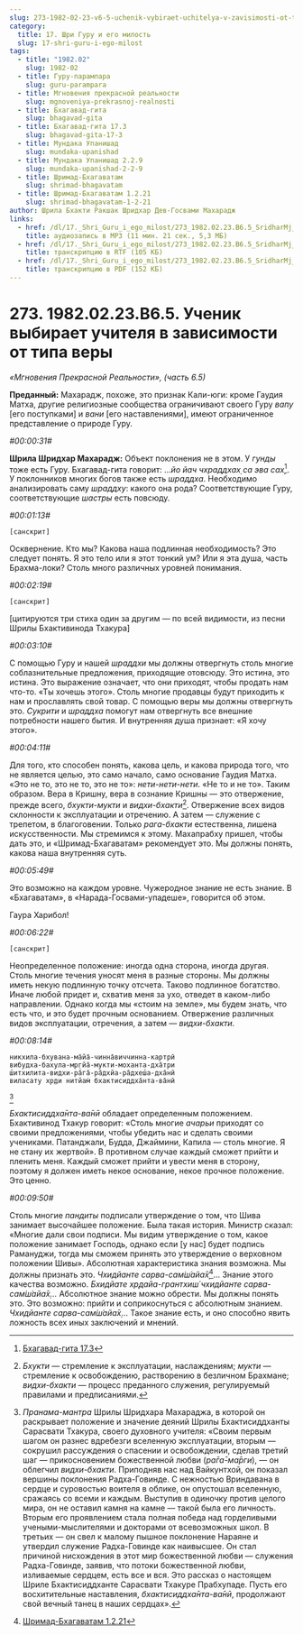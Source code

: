 ```yaml
---
slug: 273-1982-02-23-v6-5-uchenik-vybiraet-uchitelya-v-zavisimosti-ot-tipa-very
category:
  title: 17. Шри Гуру и его милость
  slug: 17-shri-guru-i-ego-milost
tags:
  - title: "1982.02"
    slug: 1982-02
  - title: Гуру-парампара
    slug: guru-parampara
  - title: Мгновения прекрасной реальности
    slug: mgnoveniya-prekrasnoj-realnosti
  - title: Бхагавад-гита
    slug: bhagavad-gita
  - title: Бхагавад-гита 17.3
    slug: bhagavad-gita-17-3
  - title: Мундака Упанишад
    slug: mundaka-upanishad
  - title: Мундака Упанишад 2.2.9
    slug: mundaka-upanishad-2-2-9
  - title: Шримад-Бхагаватам
    slug: shrimad-bhagavatam
  - title: Шримад-Бхагаватам 1.2.21
    slug: shrimad-bhagavatam-1-2-21
author: Шрила Бхакти Ракшак Шридхар Дев-Госвами Махарадж
links:
  - href: /dl/17._Shri_Guru_i_ego_milost/273_1982.02.23.B6.5_SridharMj_Uchenik_vybirayet_uchitelya_v_zavisimosti_ot_tipa_very.mp3
    title: аудиозапись в MP3 (11 мин. 21 сек., 5,3 МБ)
  - href: /dl/17._Shri_Guru_i_ego_milost/273_1982.02.23.B6.5_SridharMj_Uchenik_vybirayet_uchitelya_v_zavisimosti_ot_tipa_very.rtf
    title: транскрипцию в RTF (105 КБ)
  - href: /dl/17._Shri_Guru_i_ego_milost/273_1982.02.23.B6.5_SridharMj_Uchenik_vybirayet_uchitelya_v_zavisimosti_ot_tipa_very.pdf
    title: транскрипцию в PDF (152 КБ)
---
```


# 273. 1982.02.23.В6.5. Ученик выбирает учителя в зависимости от типа веры

*«Мгновения Прекрасной Реальности», (часть 6.5)*

**Преданный:** Махарадж, похоже, это признак Кали-юги: кроме Гаудия Матха, другие религиозные сообщества ограничивают своего Гуру *вапу* [его поступками] и *вани* [его наставлениями], имеют ограниченное представление о природе Гуру.

*#00:00:31#*

**Шрила Шридхар Махарадж:** Объект поклонения не в этом. У *гунды* тоже есть Гуру. Бхагавад-гита говорит: …*йо йач чхраддхах̣ са эва сах̣*[^_ftn1]. У поклонников многих богов также есть *шраддха*. Необходимо анализировать саму *шраддху*: какого она рода? Соответствующие Гуру, соответствующие *шастры* есть повсюду.

*#00:01:13#*

    [санскрит]

Осквернение. Кто мы? Какова наша подлинная необходимость? Это следует понять. Я это тело или я этот тонкий ум? Или я эта душа, часть Брахма-локи? Столь много различных уровней понимания.

*#00:02:19#*

    [санскрит]

[цитируются три стиха один за другим — по всей видимости, из песни Шрилы Бхактивинода Тхакура]

*#00:03:10#*

С помощью Гуру и нашей *шраддхи* мы должны отвергнуть столь многие соблазнительные предложения, приходящие отовсюду. Это истина, это истина. Это выражение означает, что они приходят, чтобы продать нам что-то. «Ты хочешь этого». Столь многие продавцы будут приходить к нам и прославлять свой товар. С помощью веры мы должны отвергнуть это. *Сукрити* и *шраддха* помогут нам отвергнуть все внешние потребности нашего бытия. И внутренняя душа признает: «Я хочу этого».

*#00:04:11#*

Для того, кто способен понять, какова цель, и какова природа того, что не является целью, это само начало, само основание Гаудия Матха. «Это не то, это не то, это не то»: *нети-нети-нети*. «Не то и не то». Таким образом. Вера в Кришну, вера в сознание Кришны — это отвержение, прежде всего, *бхукти-мукти* и *видхи-бхакти*[^_ftn2]. Отвержение всех видов склонности к эксплуатации и отречению. А затем — служение с трепетом, в благоговении. Только *рага-бхакти* естественна, лишена искусственности. Мы стремимся к этому. Махапрабху пришел, чтобы дать это, и «Шримад-Бхагаватам» рекомендует это. Мы должны понять, какова наша внутренняя суть.

*#00:05:49#*

Это возможно на каждом уровне. Чужеродное знание не есть знание. В «Бхагаватам», в «Нарада-Госвами-упадеше», говорится об этом.

Гаура Харибол!

*#00:06:22#*

    [санскрит]

Неопределенное положение: иногда одна сторона, иногда другая. Столь многие течения уносят меня в разные стороны. Мы должны иметь некую подлинную точку отсчета. Таково подлинное богатство. Иначе любой придет и, схватив меня за ухо, отведет в каком-либо направлении. Однако когда мы «стоим на земле», мы будем знать, что есть что, и это будет прочным основанием. Отвержение различных видов эксплуатации, отречения, а затем — *видхи-бхакти*.

*#00:08:14#*

    никхила-бхувана-ма̄йа̄-чинна̄виччинна-картрӣ
    вибудха-бахула-мр̣гйа̄-мукти-моханта-дха̄три
    ш́итхилита-видхи-ра̄га̄-ра̄дхйа-ра̄дхеш́а-дха̄нӣ
    виласату хр̣ди нитйам̇ бхактисиддха̄нта-ва̄нӣ
[^_ftn3]

*Бхактисиддха̄нта-ва̄нӣ* обладает определенным положением. Бхактивинод Тхакур говорит: «Столь многие *ачарьи* приходят со своими предложениями, чтобы убедить нас и сделать своими учениками. Патанджали, Будда, Джаймини, Капила — столь многие. Я не стану их жертвой». В противном случае каждый сможет прийти и пленить меня. Каждый сможет прийти и увести меня в сторону, поэтому я должен иметь некое основание, некое прочное положение. Это ценно.

*#00:09:50#*

Столь многие *пандиты* подписали утверждение о том, что Шива занимает высочайшее положение. Была такая история. Министр сказал: «Многие дали свои подписи. Мы видим утверждение о том, какое положение занимает Господь, однако если [у нас] будет подпись Рамануджи, тогда мы сможем принять это утверждение о верховном положении Шивы». Абсолютная характеристика знания возможна. Мы должны признать это. *Чхидйанте сарва-сам̇ш́айа̄х̣*[^_ftn4]… Знание этого качества возможно. *Бхидйате хр̣дайа-грантхиш́ чхидйанте сарва-сам̇ш́айа̄х̣…* Абсолютное знание можно обрести. Мы должны понять это. Это возможно: прийти и соприкоснуться с абсолютным знанием. *Чхидйанте сарва-сам̇ш́айа̄х̣*… Такое знание есть, и оно способно явить ложность всех иных заключений и мнений.



[^_ftn1]: [Бхагавад-гита 17.3](../notes/bhagavad-gita/bhagavad-gita-17-3.md)

[^_ftn2]: *Бхукти* — стремление к эксплуатации, наслаждениям; *мукти* — стремление к освобождению, растворению в безличном Брахмане; *видхи-бхакти* — процесс преданного служения, регулируемый правилами и предписаниями.

[^_ftn3]: *Пранама-мантра* Шрилы Шридхара Махараджа, в которой он раскрывает положение и значение деяний Шрилы Бхактисиддханты Сарасвати Тхакура, своего духовного учителя: «Своим первым шагом он разнес вдребезги вселенную эксплуатации, вторым — сокрушил рассуждения о спасении и освобождении, сделав третий шаг — прикосновением божественной любви (*ра̄га̄-ма̄рги*), — он облегчил *видхи-бхакти*. Приподняв нас над Вайкунтхой, он показал вершины поклонения Радха-Говинде. С нежностью Вриндавана в сердце и суровостью воителя в облике, он опустошал вселенную, сражаясь со всеми и каждым. Выступив в одиночку против целого мира, он не оставил камня на камне — такой была его личность. Вторым его проявлением стала полная победа над горделивыми учеными-мыслителями и докторами от всевозможных школ. В третьих — он свел к малому пышное поклонение Нараяне и утвердил служение Радха-Говинде как наивысшее. Он стал причиной нисхождения в этот мир божественной любви — служения Радха-Говинде, заявив, что потоки божественной любви, изливаемые сердцем, есть все и вся. Это рассказ о настоящем Шриле Бхактисиддханте Сарасвати Тхакуре Прабхупаде. Пусть его восхитительные наставления, *бхактисиддха̄нта-ва̄нӣ*, продолжают свой вечный танец в на­ших сердцах».

[^_ftn4]: [Шримад-Бхагаватам 1.2.21](../notes/shrimad-bhagavatam/shrimad-bhagavatam-1-2-21.md)

